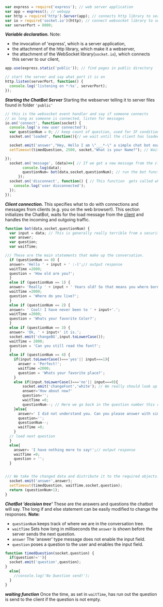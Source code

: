 ```javascript
var express = require('express'); // web server application
var app = express(); // webapp
var http = require('http').Server(app); // connects http library to server
var io = require('socket.io')(http); // connect websocket library to server
var serverPort = 8000;
```
**_Variable declaration._** 
Note:
* the invocation of 'express', which is a server application, 
* the attachment of the http library, which make it a webserver, 
* the attachment of the WebSocket library(```socket.io```), which connects this server to our client,


```javascript
app.use(express.static('public')); // find pages in public directory

// start the server and say what port it is on
http.listen(serverPort, function() {
  console.log('listening on *:%s', serverPort);
});
```
**_Starting the ChatBot Server_**
Starting the webserver telling it to server files found in folder ```'public'```

```javascript
// this is the websocket event handler and say if someone connects
// as long as someone is connected, listen for messages
io.on('connect', function(socket) {
  console.log('a new user connected');
  var questionNum = 0; // keep count of question, used for IF condition.
  socket.on('loaded', function(){// we wait until the client has loaded and contacted us that it is ready to go.

  socket.emit('answer',"Hey, Hello I am \"___*-\" a simple chat bot example."); //We start with the introduction;
  setTimeout(timedQuestion, 2500, socket,"What is your Name?"); // Wait a moment and respond with a question.

});
  socket.on('message', (data)=>{ // If we get a new message from the client we process it;
        console.log(data);
        questionNum= bot(data,socket,questionNum); // run the bot function with the new message
      });
  socket.on('disconnect', function() { // This function  gets called when the browser window gets closed
    console.log('user disconnected');
  });
});
```
**_Client connection._** 
This specifies what to do with connections and messages from clients (e.g. you on the web browser!). This section initializes the ChatBot, waits for the load message from the [client](index.js,-annotated) and handles the incoming and outgoing traffic.


```javascript
function bot(data,socket,questionNum) {
  var input = data; // This is generally really terrible from a security point of view ToDo avoid code injection
  var answer;
  var question;
  var waitTime;

/// These are the main statements that make up the conversation.
  if (questionNum == 0) {
  answer= 'Hello ' + input + ' :-)';// output response
  waitTime =2000;
  question = 'How old are you?';			    
  }
  else if (questionNum == 1) {
  answer= 'Really ' + input + ' Years old? So that means you where born in: ' + (2018-parseInt(input));// output response
  waitTime =2000;
  question = 'Where do you live?';	
  }
  else if (questionNum == 2) {
  answer= ' Cool! I have never been to ' + input+'.';
  waitTime =2000;
  question = 'Whats your favorite Color?';
  }
  else if (questionNum == 3) {
  answer= 'Ok, ' + input+' it is.';
  socket.emit('changeBG',input.toLowerCase());
  waitTime = 2000;
  question = 'Can you still read the font?';
  }
  else if (questionNum == 4) {
    if(input.toLowerCase()==='yes'|| input===1){
      answer = 'Perfect!';
      waitTime =2000;
      question = 'Whats your favorite place?';
    }
    else if(input.toLowerCase()==='no'|| input===0){
        socket.emit('changeFont','white'); // We really should look up the inverse of what we said before.
        answer='How about now?'
        question='';
        waitTime =0;
        questionNum--; // Here we go back in the question number this can end up in a loop!
    }else{
      answer=' I did not understand you. Can you please answer with simply with yes or no.'
      question='';
      questionNum--;
      waitTime =0;
    }
  // load next question
  }
  else{
    answer= 'I have nothing more to say!';// output response
    waitTime =0;
    question = '';
  }


/// We take the changed data and distribute it to the required objects.
  socket.emit('answer',answer);
  setTimeout(timedQuestion, waitTime,socket,question);
  return (questionNum+1);
}
```
**_ChatBot 'decision tree'_**
These are the answers and questions the chatbot will say. The long if and else statement can be easily modified to change the responses.
**Note:**
* ```questionNum``` keeps track of where we are in the conversation tree. 
* ```waitTime``` Sets how long in milliseconds the ```answer``` is shown before the server sends the next question. 
* ```answer``` The 'answer' type message does not enable the input field.
* ```question``` poses a question to the user and enables the input field.

```javascript
function timedQuestion(socket,question) {
  if(question!=''){
  socket.emit('question',question);
}
  else{
    //console.log('No Question send!');
  }
}
```
**_waiting function_**
Once the time, as set in ```waitTime```, has run out the question is send to the client if the question is not empty.

